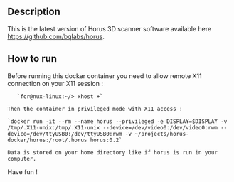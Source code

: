 ## Description
  
   This is the latest version of Horus 3D scanner software available here https://github.com/bqlabs/horus.
   
## How to run

   Before running this docker container you need to allow remote X11 connection on your X11 session :
     
       `fcr@nux-linux:~/> xhost +`
       
    Then the container in privileged mode with X11 access :
   
    `docker run -it --rm --name horus --privileged -e DISPLAY=$DISPLAY -v /tmp/.X11-unix:/tmp/.X11-unix --device=/dev/video0:/dev/video0:rwm --device=/dev/ttyUSB0:/dev/ttyUSB0:rwm -v ~/projects/horus-docker/horus:/root/.horus horus:0.2`
    
    Data is stored on your home directory like if horus is run in your computer.
    
Have fun !


